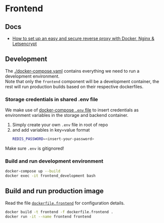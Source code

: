 # Frontend

## Docs

- [How to set up an easy and secure reverse proxy with Docker, Nginx & Letsencrypt](https://www.freecodecamp.org/news/docker-nginx-letsencrypt-easy-secure-reverse-proxy-40165ba3aee2/)


## Development

The [./docker-compose.yaml](./docker-compose.yaml) contains everything we need to run a development environment.  
Note that only the `frontend` component will be a development container, the rest will run production builds based on their respective dockerfiles.

### Storage credentials in shared .env file

We make use of [docker-compose `.env` file](https://docs.docker.com/compose/environment-variables/#the-env-file) to insert credentials as environment variables in the storage and backend container.  

1. Simply create your own `.env` file in root of repo 
2. and add variables in key=value format
   ```sh
   REDIS_PASSWORD=<insert-your-password>
   ```

Make sure `.env` is gitignored!

### Build and run development environment

```sh
docker-compose up --build
docker exec -it frontend_development bash
```


## Build and run production image

Read the file [`dockerfile.frontend`](./dockerfile.frontend) for configuration details.

```sh
docker build -t frontend -f dockerfile.frontend .
docker run -it --name frontend frontend
```